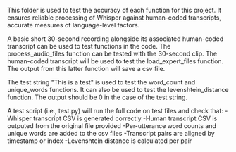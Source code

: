 This folder is used to test the accuracy of each function for this project. It ensures reliable processing of Whisper against human-coded transcripts, accurate measures of language-level factors.

A basic short 30-second recording alongside its associated human-coded transcript can be used to test functions in the code. 
The process_audio_files function can be tested with the 30-second clip. The human-coded transcript will be used to test the load_expert_files function.
The output from this latter function will save a csv file.  

The test string "This is a test" is used to test the word_count and  unique_words functions. It can also be used to test the levenshtein_distance
function. The output should be 0 in the case of the test string. 

A test script (i.e., test.py) will run the full code on test files and check that:
-Whisper transcript CSV is generated correctly
-Human transcript CSV is outputed from the original file provided
-Per-utterance word counts and unique words are added to the csv files
-Transcript pairs are aligned by timestamp or index
-Levenshtein distance is calculated per pair